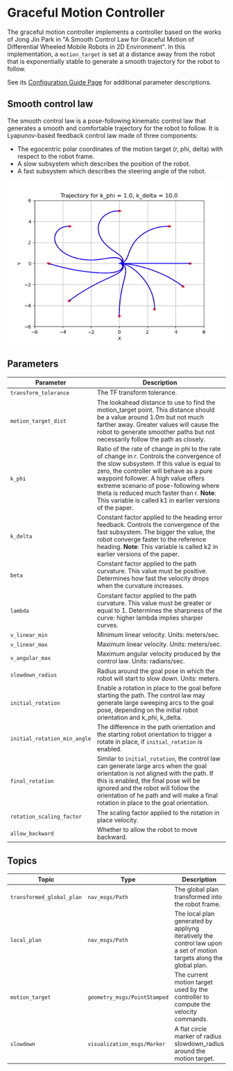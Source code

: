 # Graceful Motion Controller
The graceful motion controller implements a controller based on the works of Jong Jin Park in "A Smooth Control Law for Graceful Motion of Differential Wheeled Mobile Robots in 2D Environment". In this implementation, a `motion_target` is set at a distance away from the robot that is exponentially stable to generate a smooth trajectory for the robot to follow.

See its [Configuration Guide Page](https://docs.nav2.org/configuration/packages/configuring-graceful-motion-controller.html) for additional parameter descriptions.

## Smooth control law
The smooth control law is a pose-following kinematic control law that generates a smooth and comfortable trajectory for the robot to follow. It is Lyapunov-based feedback control law made of three components:
* The egocentric polar coordinates of the motion target (r, phi, delta) with respect to the robot frame.
* A slow subsystem which describes the position of the robot.
* A fast subsystem which describes the steering angle of the robot.

![Trajectories](./doc/trajectories.png)

## Parameters

| Parameter | Description |
|-----|----|
| `transform_tolerance` | The TF transform tolerance. |
| `motion_target_dist` | The lookahead distance to use to find the motion_target point. This distance should be a value around 1.0m but not much farther away. Greater values will cause the robot to generate smoother paths but not necessarily follow the path as closely. |
| `k_phi` | Ratio of the rate of change in phi to the rate of change in r. Controls the convergence of the slow subsystem. If this value is equal to zero, the controller will behave as a pure waypoint follower. A high value offers extreme scenario of pose-following where theta is reduced much faster than r. **Note**: This variable is called k1 in earlier versions of the paper. |
| `k_delta` | Constant factor applied to the heading error feedback. Controls the convergence of the fast subsystem. The bigger the value, the robot converge faster to the reference heading. **Note**: This variable is called k2 in earlier versions of the paper. |
| `beta` | Constant factor applied to the path curvature. This value must be positive. Determines how fast the velocity drops when the curvature increases. |
| `lambda` | Constant factor applied to the path curvature. This value must be greater or equal to 1. Determines the sharpness of the curve: higher lambda implies sharper curves. |
| `v_linear_min` | Minimum linear velocity. Units: meters/sec. |
| `v_linear_max` | Maximum linear velocity. Units: meters/sec. |
| `v_angular_max` | Maximum angular velocity produced by the control law. Units: radians/sec. |
| `slowdown_radius` | Radius around the goal pose in which the robot will start to slow down. Units: meters. |
| `initial_rotation` | Enable a rotation in place to the goal before starting the path. The control law may generate large sweeping arcs to the goal pose, depending on the initial robot orientation and k_phi, k_delta. |
| `initial_rotation_min_angle` | The difference in the path orientation and the starting robot orientation to trigger a rotate in place, if `initial_rotation` is enabled. |
| `final_rotation` | Similar to `initial_rotation`, the control law can generate large arcs when the goal orientation is not aligned with the path. If this is enabled, the final pose will be ignored and the robot will follow the orientation of he path and will make a final rotation in place to the goal orientation. |
| `rotation_scaling_factor` | The scaling factor applied to the rotation in place velocity. |
| `allow_backward` | Whether to allow the robot to move backward. |

## Topics

| Topic  | Type | Description |
|-----|----|----|
| `transformed_global_plan`  | `nav_msgs/Path` | The global plan transformed into the robot frame. |
| `local_plan`  | `nav_msgs/Path` | The local plan generated by appliyng iteratively the control law upon a set of motion targets along the global plan. |
| `motion_target`  | `geometry_msgs/PointStamped` | The current motion target used by the controller to compute the velocity commands. |
| `slowdown`  | `visualization_msgs/Marker` | A flat circle marker of radius slowdown_radius around the motion target. |
